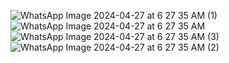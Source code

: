 ![WhatsApp Image 2024-04-27 at 6 27 35 AM (1)](https://github.com/RichardDxd/WAEC2Grupo10/assets/166885094/6c324777-19cd-4d3a-ab6d-c0d4511ed783)
![WhatsApp Image 2024-04-27 at 6 27 35 AM](https://github.com/RichardDxd/WAEC2Grupo10/assets/166885094/09eb3435-75db-4244-8ac1-40d9f262172c)
![WhatsApp Image 2024-04-27 at 6 27 35 AM (3)](https://github.com/RichardDxd/WAEC2Grupo10/assets/166885094/63a71876-edc9-45a6-a4b4-f0f8041f99a3)
![WhatsApp Image 2024-04-27 at 6 27 35 AM (2)](https://github.com/RichardDxd/WAEC2Grupo10/assets/166885094/86b7a6bd-7582-4e95-b098-a0ebabfa8122)
